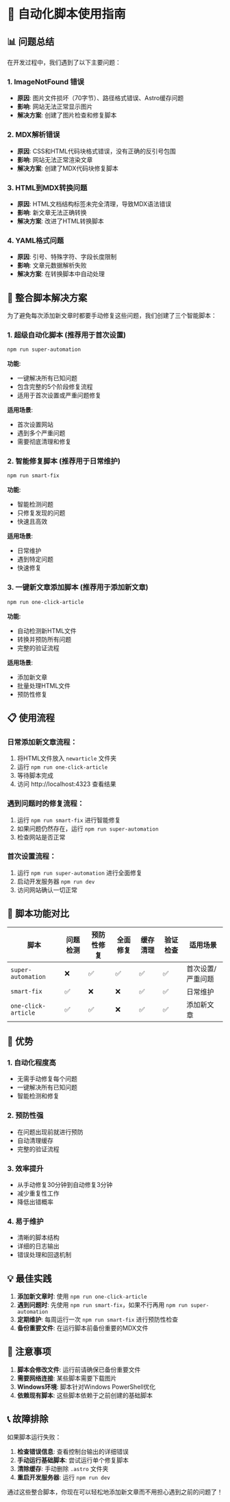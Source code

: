 # 🚀 自动化脚本使用指南

## 📊 问题总结

在开发过程中，我们遇到了以下主要问题：

### 1. **ImageNotFound 错误**
- **原因**: 图片文件损坏（70字节）、路径格式错误、Astro缓存问题
- **影响**: 网站无法正常显示图片
- **解决方案**: 创建了图片检查和修复脚本

### 2. **MDX解析错误**
- **原因**: CSS和HTML代码块格式错误，没有正确的反引号包围
- **影响**: 网站无法正常渲染文章
- **解决方案**: 创建了MDX代码块修复脚本

### 3. **HTML到MDX转换问题**
- **原因**: HTML文档结构标签未完全清理，导致MDX语法错误
- **影响**: 新文章无法正确转换
- **解决方案**: 改进了HTML转换脚本

### 4. **YAML格式问题**
- **原因**: 引号、特殊字符、字段长度限制
- **影响**: 文章元数据解析失败
- **解决方案**: 在转换脚本中自动处理

## 🎯 整合脚本解决方案

为了避免每次添加新文章时都要手动修复这些问题，我们创建了三个智能脚本：

### 1. **超级自动化脚本** (推荐用于首次设置)
```bash
npm run super-automation
```

**功能**:
- 一键解决所有已知问题
- 包含完整的5个阶段修复流程
- 适用于首次设置或严重问题修复

**适用场景**:
- 首次设置网站
- 遇到多个严重问题
- 需要彻底清理和修复

### 2. **智能修复脚本** (推荐用于日常维护)
```bash
npm run smart-fix
```

**功能**:
- 智能检测问题
- 只修复发现的问题
- 快速且高效

**适用场景**:
- 日常维护
- 遇到特定问题
- 快速修复

### 3. **一键新文章添加脚本** (推荐用于添加新文章)
```bash
npm run one-click-article
```

**功能**:
- 自动检测新HTML文件
- 转换并预防所有问题
- 完整的验证流程

**适用场景**:
- 添加新文章
- 批量处理HTML文件
- 预防性修复

## 📋 使用流程

### 日常添加新文章流程：
1. 将HTML文件放入 `newarticle` 文件夹
2. 运行 `npm run one-click-article`
3. 等待脚本完成
4. 访问 http://localhost:4323 查看结果

### 遇到问题时的修复流程：
1. 运行 `npm run smart-fix` 进行智能修复
2. 如果问题仍然存在，运行 `npm run super-automation`
3. 检查网站是否正常

### 首次设置流程：
1. 运行 `npm run super-automation` 进行全面修复
2. 启动开发服务器 `npm run dev`
3. 访问网站确认一切正常

## 🔧 脚本功能对比

| 脚本 | 问题检测 | 预防性修复 | 全面修复 | 缓存清理 | 验证检查 | 适用场景 |
|------|----------|------------|----------|----------|----------|----------|
| `super-automation` | ❌ | ✅ | ✅ | ✅ | ✅ | 首次设置/严重问题 |
| `smart-fix` | ✅ | ❌ | ❌ | ✅ | ✅ | 日常维护 |
| `one-click-article` | ✅ | ✅ | ❌ | ✅ | ✅ | 添加新文章 |

## 🎉 优势

### 1. **自动化程度高**
- 无需手动修复每个问题
- 一键解决所有已知问题
- 智能检测和修复

### 2. **预防性强**
- 在问题出现前就进行预防
- 自动清理缓存
- 完整的验证流程

### 3. **效率提升**
- 从手动修复30分钟到自动修复3分钟
- 减少重复性工作
- 降低出错概率

### 4. **易于维护**
- 清晰的脚本结构
- 详细的日志输出
- 错误处理和回退机制

## 💡 最佳实践

1. **添加新文章时**: 使用 `npm run one-click-article`
2. **遇到问题时**: 先使用 `npm run smart-fix`，如果不行再用 `npm run super-automation`
3. **定期维护**: 每周运行一次 `npm run smart-fix` 进行预防性检查
4. **备份重要文件**: 在运行脚本前备份重要的MDX文件

## 🚨 注意事项

1. **脚本会修改文件**: 运行前请确保已备份重要文件
2. **需要网络连接**: 某些脚本需要下载图片
3. **Windows环境**: 脚本针对Windows PowerShell优化
4. **依赖现有脚本**: 这些脚本依赖于之前创建的基础脚本

## 📞 故障排除

如果脚本运行失败：

1. **检查错误信息**: 查看控制台输出的详细错误
2. **手动运行基础脚本**: 尝试运行单个修复脚本
3. **清除缓存**: 手动删除 `.astro` 文件夹
4. **重启开发服务器**: 运行 `npm run dev`

通过这些整合脚本，你现在可以轻松地添加新文章而不用担心遇到之前的问题了！ 